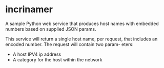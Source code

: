 # incrinamer
A sample Python web service that produces host names with
embedded numbers based on supplied JSON params.

This service will return a single host name, per request, that
includes an encoded number.  The request will contain two param-
eters:

* A host IPV4 ip address
* A category for the host within the network
